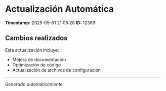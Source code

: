 # Actualización Automática

**Timestamp:** 2025-05-01 21:05:28
**ID:** 12369

## Cambios realizados

Esta actualización incluye:
- Mejora de documentación
- Optimización de código
- Actualización de archivos de configuración

---
*Generado automáticamente*
